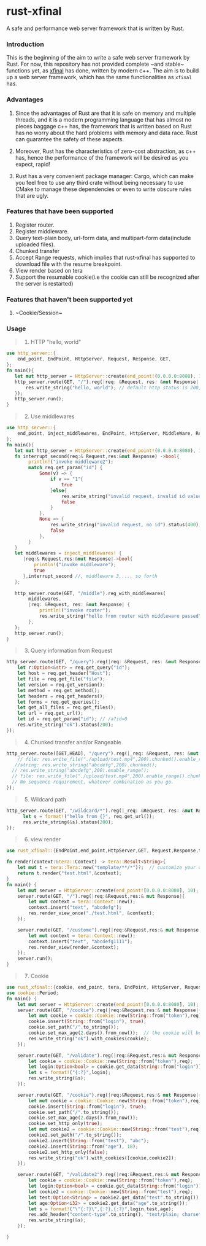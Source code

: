 # rust-xfinal
A safe and performance web server framework that is written by Rust.

### Introduction
This is the beginning of the aim to write a safe web server framework by Rust. For now, this repository has not provided complete ~and stable~ functions yet, as [xfinal](https://github.com/xmh0511/xfinal) has done, written by modern c++. The aim is to build up a web server framework, which has the same functionalities as `xfinal` has.

### Advantages 
1. Since the advantages of Rust are that it is safe on memory and multiple threads, and it is a modern programming language that has almost no pieces baggage c++ has, the framework that is written based on Rust has no worry about the hard problems with memory and data race. Rust can guarantee the safety of these aspects. 

2. Moreover, Rust has the characteristics of zero-cost abstraction, as c++ has, hence the performance of the framework will be desired as you expect, rapid! 

3. Rust has a very convenient package manager: Cargo, which can make you feel free to use any third crate without being necessary to use CMake to manage these dependencies or even to write obscure rules that are ugly. 


### Features that have been supported
1. Register router.
2. Register middleware.
3. Query text-plain body, url-form data, and multipart-form data(include uploaded files).
4. Chunked transfer
5. Accept Range requests, which implies that rust-xfinal has supported to download file with the resume breakpoint.
6. View render based on tera
7. Support the resumable cookie(i.e the cookie can still be recognized after the server is restarted)

### Features that haven't been supported yet
1. ~Cookie/Session~

### Usage
> 1. HTTP "hello, world"
````rust
use http_server::{
    end_point, EndPoint, HttpServer, Request, Response, GET,
};
fn main(){
   let mut http_server = HttpServer::create(end_point!(0.0.0.0:8080), 10);
   http_server.route(GET, "/").reg(|req: &Request, res: &mut Response| {
       res.write_string("hello, world"); // default http status is 200, you can also specify it.
   });
   http_server.run();
}
````

> 2. Use middlewares
````rust
use http_server::{
    end_point, inject_middlewares, EndPoint, HttpServer, MiddleWare, Request, Response, GET,
};
fn main(){
   let mut http_server = HttpServer::create(end_point!(0.0.0.0:8080), 10);
   fn interrupt_second(req:& Request,res:&mut Response) ->bool{
        println!("invoke middleware2");
        match req.get_param("id") {
            Some(v) => {
                if v == "1"{
                    true
                }else{
                    res.write_string("invalid request, invalid id value").status(400);
                    false
                }
            },
            None => {
                res.write_string("invalid request, no id").status(400);
                false
            },
        }
   }
   let middlewares = inject_middlewares! {
      |req:& Request,res:&mut Response|->bool{
          println!("invoke middleware");
          true
      },interrupt_second //, middleware 3,..., so forth
   };
   
   http_server.route(GET, "/middle").reg_with_middlewares(
        middlewares,
        |req: &Request, res: &mut Response| {
            println!("invoke router");
            res.write_string("hello from router with middleware passed");
        },
   );
   http_server.run();
}
````

> 3. Query information from Request
````rust
http_server.route(GET, "/query").reg(|req: &Request, res: &mut Response| {
    let r:Option<&str> = req.get_query("id");
    let host = req.get_header("Host");
    let file = req.get_file("file");
    let version = req.get_version();
    let method = req.get_method();
    let headers = req.get_headers();
    let forms = req.get_queries();
    let get_all_files = req.get_files();
    let url = req.get_url();
    let id = req.get_param("id"); // /a?id=0
    res.write_string("ok").status(200);
});
````
> 4. Chunked transfer and/or Rangeable
````rust
http_server.route([GET,HEAD], "/query").reg(|_req: &Request, res: &mut Response| {
    // file: res.write_file("./upload/test.mp4",200).chunked().enable_range();
   //string: res.write_string("abcdefg",200).chunked();
  // res.write_string("abcdefg",200).enable_range();
  // file: res.write_file("./upload/test.mp4",200).enable_range().chunked();
  // No sequence requirement, whatever combination as you go.
});
````
>5. Wildcard path
````rust
http_server.route(GET, "/wildcard/*").reg(|_req: &Request, res: &mut Response|{
      let s = format!("hello from {}", req.get_url());
      res.write_string(&s).status(200);
});
````
>6. view render
````rust
use rust_xfinal::{EndPoint,end_point,HttpServer,GET, Request,Response,tera};

fn render(context:&tera::Context) -> tera::Result<String>{
	let mut t = tera::Tera::new("template/**/*")?;  // customize your own tera whatever you want
	return t.render("test.html",&context);
}
fn main() {
	let mut server = HttpServer::create(end_point![0.0.0.0:8080], 10);
	server.route(GET, "/").reg(|req:&Request,res:& mut Response|{
		let mut context = tera::Context::new();
		context.insert("text", "abcdefg");
		res.render_view_once("./test.html", &context);
	});

	server.route(GET, "/custome").reg(|req:&Request,res:& mut Response|{
		let mut context = tera::Context::new();
		context.insert("text", "abcdefg1111");
		res.render_view(render,&context);
	});
	server.run();
}
````
>7. Cookie
````rust
use rust_xfinal::{cookie, end_point, tera, EndPoint, HttpServer, Request, Response, GET};
use cookie::Period;
fn main() {
	let mut server = HttpServer::create(end_point![0.0.0.0:8080], 10);
	server.route(GET, "/cookie").reg(|req:&Request,res:& mut Response|{
    	let mut cookie = cookie::Cookie::new(String::from("token"),req);
    	cookie.insert(String::from("login"), true);
    	cookie.set_path("/".to_string());
    	cookie.set_max_age(2.days().from_now());  // the cookie will be expired after 2 days  
    	res.write_string("ok").with_cookies(cookie);
    });

	server.route(GET, "/validate").reg(|req:&Request,res:& mut Response|{
    	let cookie = cookie::Cookie::new(String::from("token"),req);
    	let login:Option<bool> = cookie.get_data(String::from("login"));
    	let s = format!("{:?}",login);
    	res.write_string(&s);
    });

	server.route(GET, "/cookie").reg(|req:&Request,res:& mut Response|{
    	let mut cookie = cookie::Cookie::new(String::from("token"),req);
    	cookie.insert(String::from("login"), true);
    	cookie.set_path("/".to_string());
    	cookie.set_max_age(2.days().from_now());
		cookie.set_http_only(true);
		let mut cookie2 = cookie::Cookie::new(String::from("test"),req);
		cookie2.set_path("/".to_string());
		cookie2.insert(String::from("test"), "abc");
		cookie2.insert(String::from("age"), 18);
		cookie2.set_http_only(false);
    	res.write_string("ok").with_cookies([cookie,cookie2]);
    });

    server.route(GET, "/validate2").reg(|req:&Request,res:& mut Response|{
    	let cookie = cookie::Cookie::new(String::from("token"),req);
    	let login:Option<bool> = cookie.get_data(String::from("login"));
		let cookie2 = cookie::Cookie::new(String::from("test"),req);
		let test:Option<String> = cookie2.get_data("test".to_string());
		let age:Option<i32> = cookie2.get_data("age".to_string());
    	let s = format!("\"{:?}\",{:?},{:?}",login,test,age);
		res.add_header("content-type".to_string(), "text/plain; charset=UTF-8".to_string());
    	res.write_string(&s);
    });

}
````


